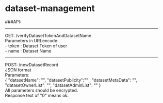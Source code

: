 # dataset-management
###API: 
<hr>
GET: /verifyDatasetTokenAndDatasetName <br>
Parameters in URLencode: <br>
- token : Dataset Token of user <br>
- name : Dataset Name
<hr>
POST: /newDatasetRecord <br>
JSON format <br>
Parameters: <br>
{
	"datasetName": "",
	"datasetPublicity":"" ,
	"datasetMetaData": "",
	"datasetOwnerList": "",
	"datasetAdminList": ""
}
<br>
All parameters should be encrypted. 
<br>
Response text of "0" means ok. 